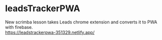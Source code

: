 # leadsTrackerPWA
New scrimba lesson takes Leads chrome extension and converts it to PWA with firebase. <br />
https://leadstrackerpwa-351329.netlify.app/
